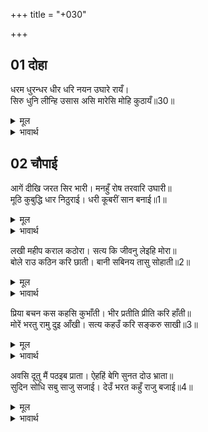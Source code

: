 +++
title = "+030"

+++


## 01 दोहा
धरम धुरन्धर धीर धरि नयन उघारे रायँ।  
सिरु धुनि लीन्हि उसास असि मारेसि मोहि कुठायँ॥30॥  

<details><summary>मूल</summary>

धरम धुरन्धर धीर धरि नयन उघारे रायँ।  
सिरु धुनि लीन्हि उसास असि मारेसि मोहि कुठायँ॥30॥  
</details>

<details><summary>भावार्थ</summary>

धर्म की धुरी को धारण करने वाले राजा दशरथ ने धीरज धरकर नेत्र खोले और सिर धुनकर तथा लम्बी साँस लेकर इस प्रकार कहा कि इसने मुझे बडे कुठौर मारा (ऐसी कठिन परिस्थिति उत्पन्न कर दी, जिससे बच निकलना कठिन हो गया)॥30॥  
</details>




## 02 चौपाई
आगें दीखि जरत सिर भारी। मनहुँ रोष तरवारि उघारी॥  
मूठि कुबुद्धि धार निठुराई। धरी कूबरीं सान बनाई॥1॥  

<details><summary>मूल</summary>

आगें दीखि जरत सिर भारी। मनहुँ रोष तरवारि उघारी॥  
मूठि कुबुद्धि धार निठुराई। धरी कूबरीं सान बनाई॥1॥  
</details>

<details><summary>भावार्थ</summary>

प्रचण्ड क्रोध से जलती हुई कैकेयी सामने इस प्रकार दिखाई पडी, मानो क्रोध रूपी तलवार नङ्गी (म्यान से बाहर) खडी हो। कुबुद्धि उस तलवार की मूठ है, निष्ठुरता धार है और वह कुबरी (मन्थरा) रूपी सान पर धरकर तेज की हुई है॥1॥  
</details>

लखी महीप कराल कठोरा। सत्य कि जीवनु लेइहि मोरा॥  
बोले राउ कठिन करि छाती। बानी सबिनय तासु सोहाती॥2॥  

<details><summary>मूल</summary>

लखी महीप कराल कठोरा। सत्य कि जीवनु लेइहि मोरा॥  
बोले राउ कठिन करि छाती। बानी सबिनय तासु सोहाती॥2॥  
</details>

<details><summary>भावार्थ</summary>

राजा ने देखा कि यह (तलवार) बडी ही भयानक और कठोर है (और सोचा-) क्या सत्य ही यह मेरा जीवन लेगी? राजा अपनी छाती कडी करके, बहुत ही नम्रता के साथ उसे (कैकेयी को) प्रिय लगने वाली वाणी बोले-॥2॥  
</details>

प्रिया बचन कस कहसि कुभाँती। भीर प्रतीति प्रीति करि हाँती॥  
मोरें भरतु रामु दुइ आँखी। सत्य कहउँ करि सङ्करु साखी॥3॥  

<details><summary>मूल</summary>

प्रिया बचन कस कहसि कुभाँती। भीर प्रतीति प्रीति करि हाँती॥  
मोरें भरतु रामु दुइ आँखी। सत्य कहउँ करि सङ्करु साखी॥3॥  
</details>

<details><summary>भावार्थ</summary>

हे प्रिये! हे भीरु! विश्वास और प्रेम को नष्ट करके ऐसे बुरी तरह के वचन कैसे कह रही हो। मेरे तो भरत और रामचन्द्र दो आँखें (अर्थात एक से) हैं, यह मैं शङ्करजी की साक्षी देकर सत्य कहता हूँ॥3॥  
</details>

अवसि दूतु मैं पठइब प्राता। ऐहहिं बेगि सुनत दोउ भ्राता॥  
सुदिन सोधि सबु साजु सजाई। देउँ भरत कहुँ राजु बजाई॥4॥  

<details><summary>मूल</summary>

अवसि दूतु मैं पठइब प्राता। ऐहहिं बेगि सुनत दोउ भ्राता॥  
सुदिन सोधि सबु साजु सजाई। देउँ भरत कहुँ राजु बजाई॥4॥  
</details>

<details><summary>भावार्थ</summary>

मैं अवश्य सबेरे ही दूत भेजूँगा। दोनों भाई (भरत-शत्रुघ्न) सुनते ही तुरन्त आ जाएँगे। अच्छा दिन (शुभ मुहूर्त) शोधवाकर, सब तैयारी करके डङ्का बजाकर मैं भरत को राज्य दे दूँगा॥4॥  
</details>

